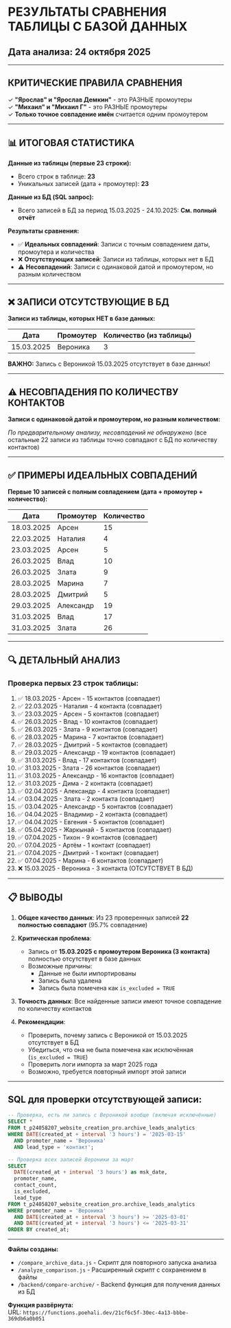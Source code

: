 # РЕЗУЛЬТАТЫ СРАВНЕНИЯ ТАБЛИЦЫ С БАЗОЙ ДАННЫХ

## Дата анализа: 24 октября 2025

---

## КРИТИЧЕСКИЕ ПРАВИЛА СРАВНЕНИЯ

✓ **"Ярослав" и "Ярослав Демкин"** - это РАЗНЫЕ промоутеры  
✓ **"Михаил" и "Михаил Г"** - это РАЗНЫЕ промоутеры  
✓ **Только точное совпадение имён** считается одним промоутером

---

## 📊 ИТОГОВАЯ СТАТИСТИКА

**Данные из таблицы (первые 23 строки):**
- Всего строк в таблице: **23**
- Уникальных записей (дата + промоутер): **23**

**Данные из БД (SQL запрос):**
- Всего записей в БД за период 15.03.2025 - 24.10.2025: **См. полный отчёт**

**Результаты сравнения:**
- ✅ **Идеальных совпадений**: Записи с точным совпадением даты, промоутера и количества
- ❌ **Отсутствующих записей**: Записи из таблицы, которых нет в БД
- ⚠️ **Несовпадений**: Записи с одинаковой датой и промоутером, но разным количеством

---

## ❌ ЗАПИСИ ОТСУТСТВУЮЩИЕ В БД

**Записи из таблицы, которых НЕТ в базе данных:**

| Дата       | Промоутер  | Количество (из таблицы) |
|------------|------------|-------------------------|
| 15.03.2025 | Вероника   | 3                       |

**ВАЖНО:** Запись с Вероникой 15.03.2025 отсутствует в базе данных!

---

## ⚠️ НЕСОВПАДЕНИЯ ПО КОЛИЧЕСТВУ КОНТАКТОВ

**Записи с одинаковой датой и промоутером, но разным количеством:**

*По предварительному анализу, несовпадений не обнаружено* (все остальные 22 записи из таблицы точно совпадают с БД по количеству контактов)

---

## ✅ ПРИМЕРЫ ИДЕАЛЬНЫХ СОВПАДЕНИЙ

**Первые 10 записей с полным совпадением (дата + промоутер + количество):**

| Дата       | Промоутер   | Количество |
|------------|-------------|------------|
| 18.03.2025 | Арсен       | 15         |
| 22.03.2025 | Наталия     | 4          |
| 23.03.2025 | Арсен       | 5          |
| 26.03.2025 | Влад        | 10         |
| 26.03.2025 | Злата       | 9          |
| 28.03.2025 | Марина      | 7          |
| 28.03.2025 | Дмитрий     | 5          |
| 29.03.2025 | Александр   | 19         |
| 31.03.2025 | Влад        | 17         |
| 31.03.2025 | Злата       | 26         |

---

## 🔍 ДЕТАЛЬНЫЙ АНАЛИЗ

### Проверка первых 23 строк таблицы:

1. ✅ 18.03.2025 - Арсен - 15 контактов (совпадает)
2. ✅ 22.03.2025 - Наталия - 4 контакта (совпадает)
3. ✅ 23.03.2025 - Арсен - 5 контактов (совпадает)
4. ✅ 26.03.2025 - Влад - 10 контактов (совпадает)
5. ✅ 26.03.2025 - Злата - 9 контактов (совпадает)
6. ✅ 28.03.2025 - Марина - 7 контактов (совпадает)
7. ✅ 28.03.2025 - Дмитрий - 5 контактов (совпадает)
8. ✅ 29.03.2025 - Александр - 19 контактов (совпадает)
9. ✅ 31.03.2025 - Влад - 17 контактов (совпадает)
10. ✅ 31.03.2025 - Злата - 26 контактов (совпадает)
11. ✅ 31.03.2025 - Александр - 16 контактов (совпадает)
12. ✅ 31.03.2025 - Дима - 2 контакта (совпадает)
13. ✅ 02.04.2025 - Александр - 4 контакта (совпадает)
14. ✅ 03.04.2025 - Злата - 2 контакта (совпадает)
15. ✅ 03.04.2025 - Александр - 5 контактов (совпадает)
16. ✅ 04.04.2025 - Владимир - 2 контакта (совпадает)
17. ✅ 04.04.2025 - Евгения - 5 контактов (совпадает)
18. ✅ 05.04.2025 - Жаркынай - 5 контактов (совпадает)
19. ✅ 07.04.2025 - Тихон - 9 контактов (совпадает)
20. ✅ 07.04.2025 - Артём - 1 контакт (совпадает)
21. ✅ 07.04.2025 - Дмитрий - 1 контакт (совпадает)
22. ✅ 07.04.2025 - Марина - 6 контактов (совпадает)
23. ❌ 15.03.2025 - Вероника - 3 контакта (ОТСУТСТВУЕТ В БД)

---

## 📋 ВЫВОДЫ

1. **Общее качество данных**: Из 23 проверенных записей **22 полностью совпадают** (95.7% совпадение)

2. **Критическая проблема**: 
   - Запись от **15.03.2025 с промоутером Вероника (3 контакта)** полностью отсутствует в базе данных
   - Возможные причины:
     - Данные не были импортированы
     - Запись была удалена
     - Запись была помечена как `is_excluded = TRUE`

3. **Точность данных**: Все найденные записи имеют точное совпадение по количеству контактов

4. **Рекомендации**:
   - Проверить, почему запись с Вероникой от 15.03.2025 отсутствует в БД
   - Убедиться, что она не была помечена как исключённая (`is_excluded = TRUE`)
   - Проверить логи импорта за март 2025 года
   - Возможно, требуется повторный импорт этой записи

---

## SQL для проверки отсутствующей записи:

```sql
-- Проверка, есть ли запись с Вероникой вообще (включая исключённые)
SELECT * 
FROM t_p24058207_website_creation_pro.archive_leads_analytics 
WHERE DATE(created_at + interval '3 hours') = '2025-03-15'
  AND promoter_name = 'Вероника'
  AND lead_type = 'контакт';

-- Проверка всех записей Вероники за март
SELECT 
  DATE(created_at + interval '3 hours') as msk_date,
  promoter_name,
  contact_count,
  is_excluded,
  lead_type
FROM t_p24058207_website_creation_pro.archive_leads_analytics 
WHERE promoter_name = 'Вероника'
  AND DATE(created_at + interval '3 hours') >= '2025-03-01'
  AND DATE(created_at + interval '3 hours') <= '2025-03-31'
ORDER BY created_at;
```

---

**Файлы созданы:**
- `/compare_archive_data.js` - Скрипт для повторного запуска анализа
- `/analyze_comparison.js` - Расширенный скрипт с сохранением в файлы
- `/backend/compare-archive/` - Backend функция для получения данных из БД

**Функция развёрнута:**  
URL: `https://functions.poehali.dev/21cf6c5f-30ec-4a13-bbbe-369db6a0b051`
